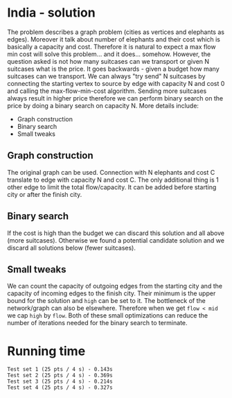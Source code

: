 # India - solution
The problem describes a graph problem (cities as vertices and elephants as edges). Moreover it talk about number of elephants and their cost which is basically a capacity and cost. Therefore it is natural to expect a max flow min cost will solve this problem... and it does... somehow. However, the question asked is not how many suitcases can we transport or given N suitcases what is the price. It goes backwards - given a budget how many suitcases can we transport.
We can always "try send" N suitcases by connecting the starting vertex to source by edge with capacity N and cost 0 and calling the max-flow-min-cost algorithm. Sending more suitcases always result in higher price therefore we can perform binary search on the price by doing a binary search on capacity N. More details include:

- Graph construction
- Binary search
- Small tweaks

## Graph construction
The original graph can be used. Connection with N elephants and cost C translate to edge with capacity N and cost C. The only additional thing is 1 other edge to limit the total flow/capacity. It can be added before starting city or after the finish city.

## Binary search

If the cost is high than the budget we can discard this solution and all above (more suitcases). Otherwise we found a potential candidate solution and we discard all solutions below (fewer suitcases).

## Small tweaks
We can count the capacity of outgoing edges from the starting city and the capacity of incoming edges to the finish city. Their minimum is the upper bound for the solution and `high` can be set to it.
The bottleneck of the network/graph can also be elsewhere. Therefore when we get `flow < mid` we cap `high` by `flow`. Both of these small optimizations can reduce the number of iterations needed for the binary search to terminate.

# Running time
    Test set 1 (25 pts / 4 s) - 0.143s
    Test set 2 (25 pts / 4 s) - 0.369s
    Test set 3 (25 pts / 4 s) - 0.214s
    Test set 4 (25 pts / 4 s) - 0.327s
